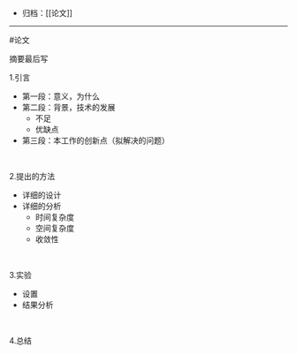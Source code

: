 - 归档：[[论文]]
---

#论文 

摘要最后写

1.引言
+ 第一段：意义，为什么
+ 第二段：背景，技术的发展
	+ 不足
	+ 优缺点
+ 第三段：本工作的创新点（拟解决的问题）

<br/>

2.提出的方法
+ 详细的设计
+ 详细的分析
   - 时间复杂度
   - 空间复杂度
   - 收敛性

<br/>

3.实验
+ 设置
+ 结果分析

<br/>

4.总结